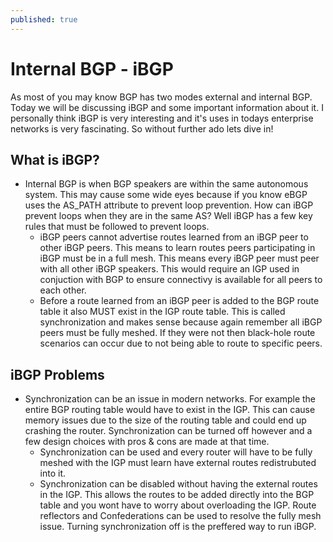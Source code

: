 ```yaml
---
published: true
---
```

# **Internal BGP - iBGP**

As most of you may know BGP has two modes external and internal BGP. Today we will be discussing iBGP and some important information about it. I personally think iBGP is very interesting and it's uses in todays enterprise networks is very fascinating. So without further ado lets dive in!

## What is iBGP?

- Internal BGP is when BGP speakers are within the same autonomous system. This may cause some wide eyes because if you know eBGP uses the AS_PATH attribute to prevent loop prevention. How can iBGP prevent loops when they are in the same AS? Well iBGP has a few key rules that must be followed to prevent loops.
  - iBGP peers cannot advertise routes learned from an iBGP peer to other iBGP peers. This means to learn routes peers participating in iBGP must be in a full mesh. This means every iBGP peer must peer with all other iBGP speakers. This would require an IGP used in conjuction with BGP to ensure connectivy is available for all peers to each other.
  - Before a route learned from an iBGP peer is added to the BGP route table it also MUST exist in the IGP route table. This is called synchronization and makes sense because again remember all iBGP peers must be fully meshed. If they were not then black-hole route scenarios can occur due to not being able to route to specific peers. 


## iBGP Problems

 - Synchronization can be an issue in modern networks. For example the entire BGP routing table would have to exist in the IGP. This can cause memory issues due to the size of the routing table and could end up crashing the router. Synchronization can be turned off however and a few design choices with pros & cons are made at that time.
   - Synchronization can be used and every router will have to be fully meshed with the IGP must learn have external routes redistrubuted into it.
   - Synchronization can be disabled without having the external routes in the IGP. This allows the routes to be added directly into the BGP table and you wont have to worry about overloading the IGP. Route reflectors and Confederations can be used to resolve the fully mesh issue. Turning synchronization off is the preffered way to run iBGP.
